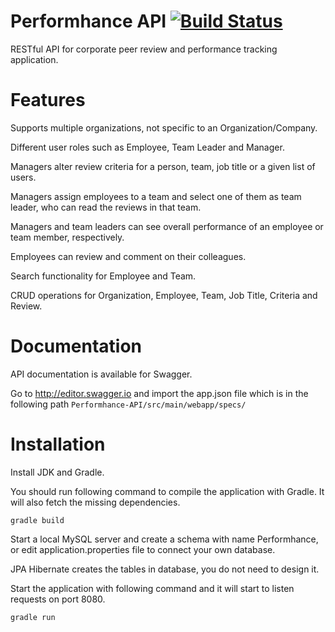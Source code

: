 # Performhance API [![Build Status](https://travis-ci.org/dnzprmksz/Performhance-API.svg?branch=master)](https://travis-ci.org/dnzprmksz/Performhance-API)

RESTful API for corporate peer review and performance tracking application.


# Features
Supports multiple organizations, not specific to an Organization/Company.

Different user roles such as Employee, Team Leader and Manager.

Managers alter review criteria for a person, team, job title or a given list of users.

Managers assign employees to a team and select one of them as team leader,
who can read the reviews in that team.

Managers and team leaders can see overall performance of an employee or team
member, respectively.

Employees can review and comment on their colleagues.

Search functionality for Employee and Team.

CRUD operations for Organization, Employee, Team, Job Title, Criteria and
Review.


# Documentation
API documentation is available for Swagger.

Go to http://editor.swagger.io and import the app.json file which is in the following path `Performhance-API/src/main/webapp/specs/`


# Installation
Install JDK and Gradle.

You should run following command to compile the application with Gradle. It will also fetch the missing dependencies.

````
gradle build
````

Start a local MySQL server and create a schema with name Performhance, or edit application.properties file to connect your own database.

JPA Hibernate creates the tables in database, you do not need to design it.

Start the application with following command and it will start to listen requests on port 8080.

````
gradle run
````
